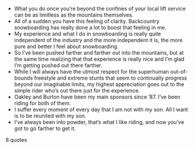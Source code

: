  - What you do once you’re beyond the confines of your local lift service can be as limitless as the mountains themselves.
 - All of a sudden you have this feeling of clarity. Backcountry snowboarding has really done a lot to boost that feeling in me.
 - My experience and what I do in snowboarding is really quite independent of the industry and the more independent it is, the more pure and better I feel about snowboarding.
 - So I’ve been pushed farther and farther out into the mountains, but at the same time realizing that that experience is really nice and I’m glad I’m getting pushed out there farther.
 - While I will always have the utmost respect for the superhuman out-of-bounds freestyle and extreme stunts that seem to continually progress beyond our imaginable limits, my highest appreciation goes out to the simple rider who’s out there just for the experience.
 - Oakley and Burton have been my main sponsors since ’87. I’ve been riding for both of them.
 - I suffer every moment of every day that I am not with my son. All I want is to be reunited with my son.
 - I’ve always been into powder, that’s what I like riding, and now you’ve got to go farther to get it.

8 quotes